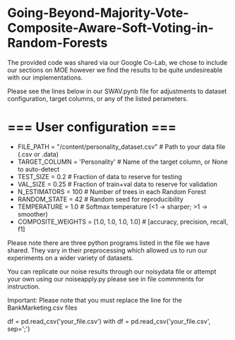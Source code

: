 # Going-Beyond-Majority-Vote-Composite-Aware-Soft-Voting-in-Random-Forests

The provided code was shared via our Google Co-Lab, we chose to include our sections on MOE however we find the results to be quite undesireable with our implementations.

Please see the lines below in our SWAV.pynb file for adjustments to dataset configuration, target columns, or any of the listed perameters.

# === User configuration ===
* FILE_PATH = "/content/personality_dataset.csv"  # Path to your data file (.csv or .data)
* TARGET_COLUMN = 'Personality'          # Name of the target column, or None to auto-detect
* TEST_SIZE = 0.2                    # Fraction of data to reserve for testing
* VAL_SIZE = 0.25                    # Fraction of train+val data to reserve for validation
* N_ESTIMATORS = 100                 # Number of trees in each Random Forest
* RANDOM_STATE = 42                  # Random seed for reproducibility
* TEMPERATURE = 1.0                  # Softmax temperature (<1 -> sharper; >1 -> smoother)
* COMPOSITE_WEIGHTS = [1.0, 1.0, 1.0, 1.0]  # [accuracy, precision, recall, f1]

Please note there are three python programs listed in the file we have shared. They vary in their preprocessing which allowed us to run our experiments on a wider variety of datasets.


You can replicate our noise results through our noisydata file or attempt your own using our noiseapply.py please see in file commments for instruction.


Important: Please note that you must replace the line for the BankMarketing.csv files

df = pd.read_csv('your_file.csv')
with
df = pd.read_csv('your_file.csv', sep=';')
